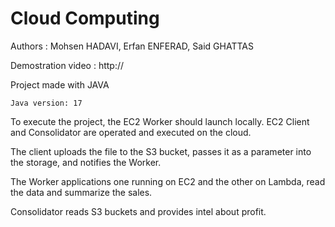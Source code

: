 # Cloud Computing

Authors : Mohsen HADAVI, Erfan ENFERAD, Said GHATTAS

Demostration video : http://

Project made with JAVA

	Java version: 17

To execute the project, the EC2 Worker should launch locally. EC2 Client and Consolidator are operated and executed on the cloud.

The client uploads the file to the S3 bucket, passes it as a parameter into the storage, and notifies the Worker.

The Worker applications one running on EC2 and the other on Lambda, read the data and summarize the sales.

Consolidator reads S3 buckets and provides intel about profit.
